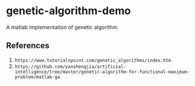 # genetic-algorithm-demo
A matlab implementation of genetic algorithm.

## References

1. `https://www.tutorialspoint.com/genetic_algorithms/index.htm`
2. `https://github.com/yanshengjia/artificial-intelligence/tree/master/genetic-algorithm-for-functional-maximum-problem/matlab-ga`

